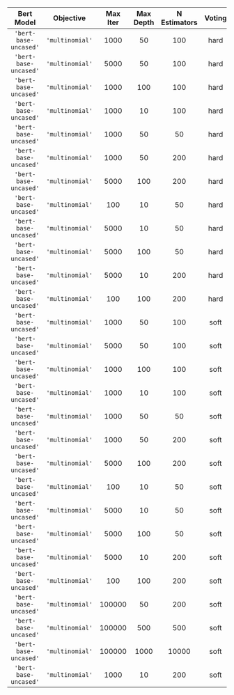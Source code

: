 |        Bert Model         |      Objective      | Max Iter | Max Depth | N Estimators | Voting |         F1          |      Precision      |       Recall        |
|:-------------------------:|:-------------------:|:--------:|:---------:|:------------:|:------:|:-------------------:|:-------------------:|:-------------------:|
| ```'bert-base-uncased'``` | ```'multinomial'``` |   1000   |    50     |     100      |  hard  | 0.3035221668795705  | 0.41292802928717354 | 0.24791876357489695 |
| ```'bert-base-uncased'``` | ```'multinomial'``` |   5000   |    50     |     100      |  hard  | 0.3021075493203023  | 0.4114490257157552  | 0.2465446694096562  |
| ```'bert-base-uncased'``` | ```'multinomial'``` |   1000   |    100    |     100      |  hard  | 0.30278590642586684 | 0.41103175487386584 | 0.24756166759553397 |
| ```'bert-base-uncased'``` | ```'multinomial'``` |   1000   |    10     |     100      |  hard  | 0.3001247129774626  | 0.41196661200321605 | 0.24347099567121733 |
| ```'bert-base-uncased'``` | ```'multinomial'``` |   1000   |    50     |      50      |  hard  |  0.302435904432543  |  0.408870573971219  | 0.2479217156595645  |
| ```'bert-base-uncased'``` | ```'multinomial'``` |   1000   |    50     |     200      |  hard  | 0.3012073682367601  | 0.41189268619623887 | 0.24497839175851124 |
| ```'bert-base-uncased'``` | ```'multinomial'``` |   5000   |    100    |     200      |  hard  | 0.30008203424209245 | 0.4111459733243841  | 0.24373635618226452 |
| ```'bert-base-uncased'``` | ```'multinomial'``` |   100    |    10     |      50      |  hard  |  0.298908752071197  | 0.4319763980669188  | 0.23741068367167273 |
| ```'bert-base-uncased'``` | ```'multinomial'``` |   5000   |    10     |      50      |  hard  | 0.3005887684269785  | 0.4115433092270367  | 0.24431839398347469 |
| ```'bert-base-uncased'``` | ```'multinomial'``` |   5000   |    100    |      50      |  hard  | 0.30252735868220343 | 0.4079213554414576  | 0.24865456567341232 |
| ```'bert-base-uncased'``` | ```'multinomial'``` |   5000   |    10     |     200      |  hard  | 0.29960325015248734 | 0.4133402071969491  | 0.24211585325743346 |
| ```'bert-base-uncased'``` | ```'multinomial'``` |   100    |    100    |     200      |  hard  | 0.2992988065462261  | 0.43229405364972945 | 0.23736056428790914 |
| ```'bert-base-uncased'``` | ```'multinomial'``` |   1000   |    50     |     100      |  soft  | 0.3383850378894534  | 0.3761899090930683  | 0.32278184479460026 |
| ```'bert-base-uncased'``` | ```'multinomial'``` |   5000   |    50     |     100      |  soft  | 0.3369249730739137  | 0.3758906640551375  | 0.3205160559283637  |
| ```'bert-base-uncased'``` | ```'multinomial'``` |   1000   |    100    |     100      |  soft  | 0.3390661634916907  | 0.37824642102422984 | 0.3225607616781697  |
| ```'bert-base-uncased'``` | ```'multinomial'``` |   1000   |    10     |     100      |  soft  | 0.3315128253962397  | 0.3791002464256211  | 0.3099599260159521  |
| ```'bert-base-uncased'``` | ```'multinomial'``` |   1000   |    50     |      50      |  soft  | 0.3379651722315581  | 0.37605398822757535 | 0.3226063242425662  |
| ```'bert-base-uncased'``` | ```'multinomial'``` |   1000   |    50     |     200      |  soft  | 0.3391476281138249  | 0.3778146635112444  | 0.3230562061735421  |
| ```'bert-base-uncased'``` | ```'multinomial'``` |   5000   |    100    |     200      |  soft  | 0.3380556722287579  | 0.3763230155708179  | 0.3222131586125766  |
| ```'bert-base-uncased'``` | ```'multinomial'``` |   100    |    10     |      50      |  soft  | 0.3351943532504044  | 0.3843361683795169  | 0.31332819726628913 |
| ```'bert-base-uncased'``` | ```'multinomial'``` |   5000   |    10     |      50      |  soft  | 0.33209788113867106 | 0.38003636188878814 |  0.310165766713824  |
| ```'bert-base-uncased'``` | ```'multinomial'``` |   5000   |    100    |      50      |  soft  | 0.33699442205146013 | 0.37403670086258883 | 0.32185496866427377 |
| ```'bert-base-uncased'``` | ```'multinomial'``` |   5000   |    10     |     200      |  soft  | 0.33058731807137415 | 0.37844645975446234 | 0.3086916809383729  |
| ```'bert-base-uncased'``` | ```'multinomial'``` |   100    |    100    |     200      |  soft  | 0.33820083120104555 | 0.3762618925661797  | 0.3230956942905418  |
| ```'bert-base-uncased'``` | ```'multinomial'``` |  100000  |    50     |     200      |  soft  | 0.33837250250506246 | 0.3775151743988191  | 0.32201498461075123 |
| ```'bert-base-uncased'``` | ```'multinomial'``` |  100000  |    500    |     500      |  soft  | 0.33843145082183074 | 0.37788111584340667 | 0.3221545246692917  |
| ```'bert-base-uncased'``` | ```'multinomial'``` |  100000  |   1000    |    10000     |  soft  | 0.3380912058235873  | 0.37825932118722333 | 0.32095904618756277 |
| ```'bert-base-uncased'``` | ```'multinomial'``` |   1000   |    10     |     200      |  soft  | 0.33063292427787483 |  0.379847552440153  | 0.3080505895052671  |
